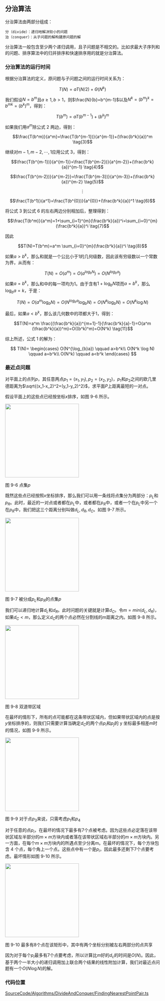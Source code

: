 <!-- @format -->

## 分治算法

分治算法由两部分组成：

    分（divide）：递归地解决较小的问题
    治（conquer）：从子问题的解构建原问题的解

分治算法一般包含至少两个递归调用，且子问题是不相交的。比如求最大子序列和的问题、排序算法中的归并排序和快速排序用的就是分治算法。

### 分治算法的运行时间

根据分治算法的定义，原问题与子问题之间的运行时间关系为：

$$T(N)=aT(N/2)+ \Theta(N^k) \tag{1}$$

我们假设$N=b^m$且$a\ge1,b>1$，则$\frac{N}{b}=b^{m-1}$以及$N^k=(b^m)^k=b^{mk}=(b^k)^m$，得到：

$$T(b^m)=aT(b^{m-1})+(b^k)^m \tag{2}$$

如果我们用$a^m$除公式 2 两边，得到：

$$\frac{T(b^m)}{a^m}=\frac{T(b^{m-1})}{a^{m-1}}+(\frac{b^k}{a})^m \tag{3}$$

继续对$m-1,m-2,\cdots,1$应用公式 3，得到：

$$\frac{T(b^{m-1})}{a^{m-1}}=\frac{T(b^{m-2})}{a^{m-2}}+(\frac{b^k}{a})^{m-1} \tag{4}$$

$$\frac{T(b^{m-2})}{a^{m-2}}=\frac{T(b^{m-3})}{a^{m-3}}+(\frac{b^k}{a})^{m-2} \tag{5}$$

$$\vdots$$

$$\frac{T(b^1)}{a^1}=\frac{T(b^{0})}{a^{0}}+(\frac{b^k}{a})^1 \tag{6}$$

将公式 3 到公式 6 的左右两边分别相加后，整理得到：

$$\frac{T(b^m)}{a^m}=1+\sum_{i=1}^{m}(\frac{b^k}{a})^i=\sum_{i=0}^{m}(\frac{b^k}{a})^i \tag{7}$$

因此

$$T(N)=T(b^m)=a^m \sum_{i=0}^{m}(\frac{b^k}{a})^i \tag{8}$$

如果$a>b^k$，那么和就是一个公比小于$1$的几何级数，因此该有穷级数以一个常数为界，从而有：

$$T(N)=O(a^m)=O(a^{log_{b}N})=O(N^{log_{b}a}) \tag{9}$$

如果$a=b^k$，那么和中的每一项均为$1$。由于含有$1+\log_{b}N$项而$a=b^k$，那么$\log_{b}a=k$，于是：

$$T(N)=O(a^m \log_{b}N)=O(N^{log_{b}a}\log_{b}N)=O(N^k \log_{b}N)=O(N^k \log N) \tag{10}$$

最后，如果$a<b^k$，那么该几何数中的项都大于$1$，得到：

$$T(N)=a^m \frac{(\frac{b^k}{a})^{m+1}-1}{\frac{b^k}{a}-1}=O(a^m (\frac{b^k}{a})^m)=O((b^k)^m)=O(N^k) \tag{11}$$

综上所述，公式 1 的解为：

$$
T(N)=
\begin{cases}
O(N^{\log_{b}a}) \qquad a>b^k\\
O(N^k \log N) \qquad a=b^k\\
O(N^k) \qquad a<b^k
\end{cases}
$$

### 最近点问题

对平面上的点列$p$，其任意两点$p_1=(x_1,y_1),p_2=(x_2,y_2)$，$p_1$和$p_2$之间的欧几里德距离为$\sqrt{(x_1-x_2)^2+(y_1-y_2)^2}$，求平面$P$上距离最短的一对点。

假设平面上的这些点已经按坐标$x$排序，如图 9-6 所示。

<image height="240" src="../../../Assets/images/ch9/9-6.png" />

图 9-6 点集$p$

既然这些点已经按照$x$坐标排序，那么我们可以用一条线将点集分为两部分：$p_L$和$p_R$。此时，最近的一对点或者都在$p_L$中，或者都在$p_R$中，或者一个在$p_L$中另一个在$p_R$中，我们把这三个距离分别叫做$d_L,d_R,d_C$。如图 9-7 所示。

<image height="240" src="../../../Assets/images/ch9/9-7.png" />

图 9-7 被分成$p_L$和$p_R$的点集$p$

我们可以递归地计算$d_L$和$d_R$。此时问题的关键就是计算$d_C$。令$m=min(d_L,d_R)$，如果$d_C<m$，那么定义$d_C$的两个点必然在分割线的$m$距离之内。如图 9-8 所示。

<image height="240" src="../../../Assets/images/ch9/9-8.png" />

图 9-8 双道带区域

在最坏的情形下，所有的点可能都在这条带状区域内，但如果带状区域内的点是按$y$坐标排序的，则我们只需要计算当确定$d_C$的两个点$p_i$和$p_j$的 y 坐标最多相差$m$时的情况，如图 9-9 所示。

<image height="240" src="../../../Assets/images/ch9/9-9.png" />

图 9-9 对于点$p_3$来说，只需考虑$p_1$和$p_4$

对于任意的点$p_i$，在最坏的情况下最多有$7$个点被考虑。因为这些点必定落在该带状区域左半部分的$m \times m$方块内或者落在该带状区域右半部分的$m\times m$方块内。另一方面，在每个$m\times m$方块内的所遇点至少分离$m$。在最坏的情况下，每个方块包含 4 个点，每个角上一个点。这些点中有一个是$p_i$，因此最多还剩下$7$个点要考虑。最坏情形如图 9-10 所示。

<image height="240" src="../../../Assets/images/ch9/9-10.png" />

图 9-10 最多有$8$个点在该矩形中，其中有两个坐标分别被左右两部分的点共享

因为对于每个$p_i$最多有$7$个点要考虑，所以计算比$m$好的$d_c$的时间是$O(N)$。因此，基于两个一半大小的递归调用加上联合两个结果的线性附加计算，我们对最近点问题有一个$O(N \log N)$的解。

### 代码位置

[SourceCode/Algorithms/DivideAndConquer/FindingNearestPointPair.ts](/SourceCode/Algorithms/DivideAndConquer/FindingNearestPointPair.ts)
